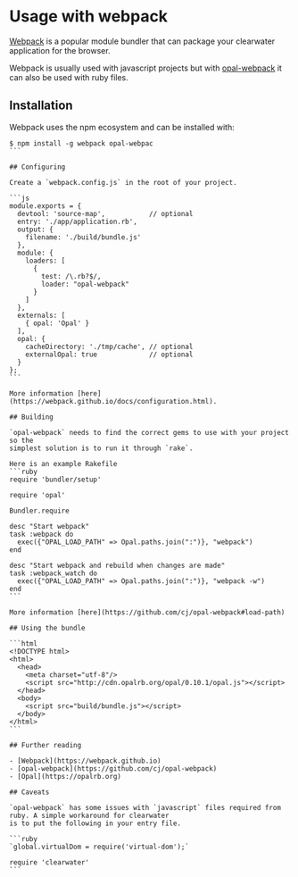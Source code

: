 # Usage with webpack

[Webpack](https://webpack.github.io/)
is a popular module bundler that can package your clearwater application for the browser.

Webpack is usually used with javascript projects but with [opal-webpack](https://github.com/cj/opal-webpack/)
it can also be used with ruby files.

## Installation

Webpack uses the npm ecosystem and can be installed with:

````
$ npm install -g webpack opal-webpac
```

## Configuring

Create a `webpack.config.js` in the root of your project.

```js
module.exports = {
  devtool: 'source-map',           // optional
  entry: './app/application.rb',
  output: {
    filename: './build/bundle.js'
  },
  module: {
    loaders: [
      {
        test: /\.rb?$/,
        loader: "opal-webpack"
      }
    ]
  },
  externals: [
    { opal: 'Opal' }
  ],
  opal: {
    cacheDirectory: './tmp/cache', // optional
    externalOpal: true             // optional
  }
};
```

More information [here](https://webpack.github.io/docs/configuration.html).

## Building

`opal-webpack` needs to find the correct gems to use with your project so the
simplest solution is to run it through `rake`.

Here is an example Rakefile
```ruby
require 'bundler/setup'

require 'opal'

Bundler.require

desc "Start webpack"
task :webpack do
  exec({"OPAL_LOAD_PATH" => Opal.paths.join(":")}, "webpack")
end

desc "Start webpack and rebuild when changes are made"
task :webpack_watch do
  exec({"OPAL_LOAD_PATH" => Opal.paths.join(":")}, "webpack -w")
end
```

More information [here](https://github.com/cj/opal-webpack#load-path)

## Using the bundle

```html
<!DOCTYPE html>
<html>
  <head>
    <meta charset="utf-8"/>
    <script src="http://cdn.opalrb.org/opal/0.10.1/opal.js"></script>
  </head>
  <body>
    <script src="build/bundle.js"></script>
  </body>
</html>
```

## Further reading

- [Webpack](https://webpack.github.io)
- [opal-webpack](https://github.com/cj/opal-webpack)
- [Opal](https://opalrb.org)

## Caveats

`opal-webpack` has some issues with `javascript` files required from ruby. A simple workaround for clearwater
is to put the following in your entry file.

```ruby
`global.virtualDom = require('virtual-dom');`

require 'clearwater'
```
